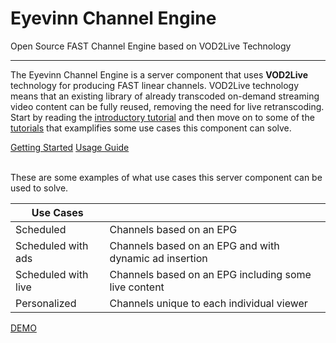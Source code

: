 # Eyevinn Channel Engine

Open Source FAST Channel Engine based on VOD2Live Technology

---

The Eyevinn Channel Engine is a server component that uses **VOD2Live** technology for producing FAST linear channels. VOD2Live technology means that an existing library of already transcoded on-demand streaming video content can be fully reused, removing the need for live retranscoding. Start by reading the [introductory tutorial](getting-started.md) and then move on to some of the [tutorials](tutorials/index.md) that examplifies some use cases this component can solve. 

<div class="text-center">
<a href="getting-started.html" class="btn btn-primary" role="button">Getting Started</a>
<a href="usage-guide.html" class="btn btn-primary" role="button">Usage Guide</a>
</div>
<br/>

These are some examples of what use cases this server component can be used to solve.

| Use Cases |  |
| ------------------------------ | ---------------------------- | 
| Scheduled | Channels based on an EPG |
| Scheduled with ads | Channels based on an EPG and with dynamic ad insertion |
| Scheduled with live | Channels based on an EPG including some live content |
| Personalized | Channels unique to each individual viewer | 

<div class="text-center">
<a href="https://vod2live.eyevinn.technology/" class="btn btn-primary" role="button">DEMO</a>
</div>